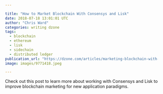 ```yaml
---

title: "How to Market Blockchain With Consensys and Lisk"
date: 2018-07-18 13:01:01 UTC
author: "Chris Ward"
categories: writing dzone
tags:
  - blockchain
  - ethereum
  - lisk
  - sidechain
  - distributed ledger
publication_url: "https://dzone.com/articles/marketing-blockchain-with-consensys-and-lisk"
image: images/9771418.jpeg

---
```

Check out this post to learn more about working with Consensys and Lisk to improve blockchain marketing for new application paradigms.

